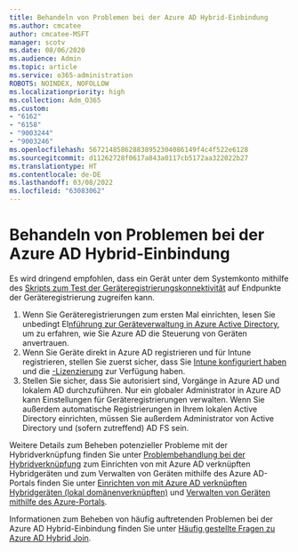 ```yaml
---
title: Behandeln von Problemen bei der Azure AD Hybrid-Einbindung
ms.author: cmcatee
author: cmcatee-MSFT
manager: scotv
ms.date: 08/06/2020
ms.audience: Admin
ms.topic: article
ms.service: o365-administration
ROBOTS: NOINDEX, NOFOLLOW
ms.localizationpriority: high
ms.collection: Adm_O365
ms.custom:
- "6162"
- "6158"
- "9003244"
- "9003246"
ms.openlocfilehash: 567214858628838952304086149f4c4f522e6128
ms.sourcegitcommit: d11262728f0617a843a0117cb5172aa322022b27
ms.translationtype: HT
ms.contentlocale: de-DE
ms.lasthandoff: 03/08/2022
ms.locfileid: "63083062"
---
```

# <a name="troubleshoot-hybrid-azure-ad-join"></a>Behandeln von Problemen bei der Azure AD Hybrid-Einbindung

Es wird dringend empfohlen, dass ein Gerät unter dem Systemkonto mithilfe des [Skripts zum Test der Geräteregistrierungskonnektivität](https://docs.microsoft.com/samples/azure-samples/testdeviceregconnectivity/testdeviceregconnectivity/) auf Endpunkte der Geräteregistrierung zugreifen kann.

1. Wenn Sie Geräteregistrierungen zum ersten Mal einrichten, lesen Sie unbedingt EI[nführung zur Geräteverwaltung in Azure Active Directory](https://docs.microsoft.com/samples/azure-samples/testdeviceregconnectivity/testdeviceregconnectivity/), um zu erfahren, wie Sie Azure AD die Steuerung von Geräten anvertrauen.
1. Wenn Sie Geräte direkt in Azure AD registrieren und für Intune registrieren, stellen Sie zuerst sicher, dass Sie [Intune konfiguriert haben](https://docs.microsoft.com/mem/intune/enrollment/device-enrollment?WT.mc_id=Portal-Microsoft_Azure_Support) und die [-Lizenzierung](https://docs.microsoft.com/mem/intune/fundamentals/licenses-assign?WT.mc_id=Portal-Microsoft_Azure_Support) zur Verfügung haben.
1. Stellen Sie sicher, dass Sie autorisiert sind, Vorgänge in Azure AD und lokalem AD durchzuführen. Nur ein globaler Administrator in Azure AD kann Einstellungen für Geräteregistrierungen verwalten. Wenn Sie außerdem automatische Registrierungen in Ihrem lokalen Active Directory einrichten, müssen Sie außerdem Administrator von Active Directory und (sofern zutreffend) AD FS sein.

Weitere Details zum Beheben potenzieller Probleme mit der Hybridverknüpfung finden Sie unter [Problembehandlung bei der Hybridverknüpfung](https://docs.microsoft.com/azure/active-directory/devices/troubleshoot-hybrid-join-windows-current) zum Einrichten von mit Azure AD verknüpften Hybridgeräten und zum Verwalten von Geräten mithilfe des Azure AD-Portals finden Sie unter [Einrichten von mit Azure AD verknüpften Hybridgeräten (lokal domänenverknüpften)](https://docs.microsoft.com/azure/active-directory/devices/hybrid-azuread-join-plan?WT.mc_id=Portal-Microsoft_Azure_Support) und [Verwalten von Geräten mithilfe des Azure-Portals](https://docs.microsoft.com/azure/active-directory/devices/device-management-azure-portal?WT.mc_id=Portal-Microsoft_Azure_Support).

Informationen zum Beheben von häufig auftretenden Problemen bei der Azure AD Hybrid-Einbindung finden Sie unter [Häufig gestellte Fragen zu Azure AD Hybrid Join](https://docs.microsoft.com/azure/active-directory/devices/faq#hybrid-azure-ad-join-faq).

